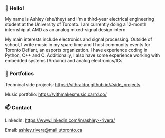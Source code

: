 ### :wave: Hello!
My name is Ashley (she/they) and I'm a third-year electrical engineering student at the University of Toronto. I am currently doing a 12-month internship at AMD as an analog mixed-signal design intern.

My main interests include electronics and signal processing. Outside of school, I write music in my spare time and I host community events for Toronto Defiant, an esports organization.
I have experience coding in Python, C++ and C. Additionally, I also have some experience working with embedded systems (Arduino) and analog electronics/ICs.

### 📃 Portfolios
Technical side projects: https://vithraldor.github.io/#side_projects

Music portfolio: https://vithmakesmusic.carrd.co/

### :mailbox: Contact
LinkedIn: https://www.linkedin.com/in/ashley--rivera/

Email: ashley.rivera@mail.utoronto.ca
